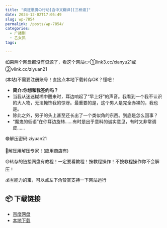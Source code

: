 ```yaml
---
title: "疯狂悪魔の行动[含中文翻译][三桥渡]"
date: 2024-12-02T17:05:49
slug: wp-7854
permalink: /posts/wp-7854/
categories:
  - 广播剧
  - 乙女抓
tags:

---
```


如果两个网盘都没有资源了，看这个网站👉①link3.cc/xianyu21或②vlink.cc/ziyuan21

(本站)不需要注册账号！直接点本地下载转存OK？懂吧！

*   **简介:你想和我签约吗？**
*   当我从迷迷糊糊中醒来时，耳边响起了“早上好”的声音。我看到一个我不认识的大人物，无法掩饰我的惊讶。最重要的是，这个男人是完全赤裸的，我也是。
*   除此之外，男子的头上甚至还长出了一个类似角的东西。到底是怎么回事？
*   “魔鬼的低语”在你耳边旋转……有时是出乎意料的诚实意见，有时又非常调皮……

🟢解压密码:ziyuan21

🔵解压用解压专家！(应用商店有)

🟡转存的链接网盘有教程！一定要看教程！按教程操作！不按教程操作你不会解压！

💰🈶能力的宝，可以点左下角赞赏支持一下网站运行

## 📦 下载链接
- [百度网盘](https://blziyuan21.com/pay-download/7854?key=d980e0adee&down_id=0)
- [本地下载](https://blziyuan21.com/pay-download/7854?key=d980e0adee&down_id=1)

